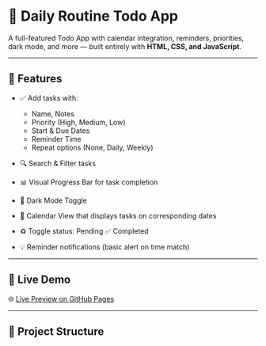 # 📝 Daily Routine Todo App

A full-featured Todo App with calendar integration, reminders, priorities, dark mode, and more — built entirely with **HTML, CSS, and JavaScript**.

---

## 🔧 Features

- ✅ Add tasks with:
  - Name, Notes
  - Priority (High, Medium, Low)
  - Start & Due Dates
  - Reminder Time
  - Repeat options (None, Daily, Weekly)

- 🔍 Search & Filter tasks
- 📊 Visual Progress Bar for task completion
- 🌙 Dark Mode Toggle
- 📅 Calendar View that displays tasks on corresponding dates
- ♻️ Toggle status: Pending ✅ Completed
- 💡 Reminder notifications (basic alert on time match)

---

## 🚀 Live Demo

🌐 [Live Preview on GitHub Pages](https://nidha525.github.io/todo-app/)

---

## 📁 Project Structure

